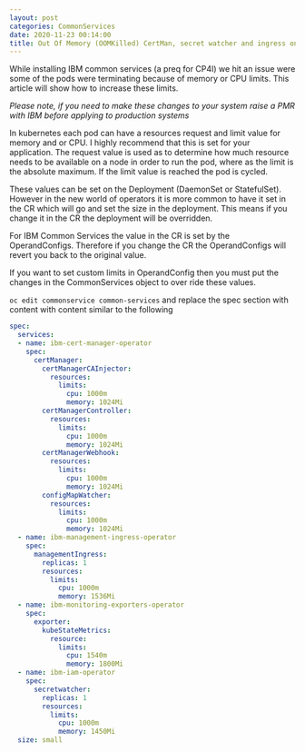 ```yaml
---
layout: post
categories: CommonServices
date: 2020-11-23 00:14:00
title: Out Of Memory (OOMKilled) CertMan, secret watcher and ingress on install of Common Services
---
```


While installing IBM common services (a preq for CP4I) we hit an issue were some of the pods were terminating because of memory or CPU limits. This article will show how to increase these limits.

<!--more-->

*Please note, if you need to make these changes to your system raise a PMR with IBM before applying to production systems*


In kubernetes each pod can have a resources request and limit value for memory and or CPU. I highly recommend that this is set for your application. The request value is used as to determine how much resource needs to be available on a node in order to run the pod, where as the limit is the absolute maximum. If the limit value is reached the pod is cycled.

These values can be set on the Deployment (DaemonSet or StatefulSet). However in the new world of operators it is more common to have it set in the CR which will go and set the size in the deployment. This means if you change it in the CR the deployment will be overridden.


For IBM Common Services  the value in the CR is set by the OperandConfigs. Therefore if you change the CR the OperandConfigs will revert you back to the original value.

If you want to set custom limits in OperandConfig then you must put the changes in the CommonServices object to over ride these values.

`oc edit commonservice common-services`
and replace the spec section with content with content similar to the following


```yaml
spec:
  services:
  - name: ibm-cert-manager-operator
    spec:
      certManager:
        certManagerCAInjector:
          resources:
            limits:
              cpu: 1000m
              memory: 1024Mi
        certManagerController:
          resources:
            limits:
              cpu: 1000m
              memory: 1024Mi
        certManagerWebhook:
          resources:
            limits:
              cpu: 1000m
              memory: 1024Mi
        configMapWatcher:
          resources:
            limits:
              cpu: 1000m
              memory: 1024Mi
  - name: ibm-management-ingress-operator
    spec:
      managementIngress:
        replicas: 1
        resources:
          limits:
            cpu: 1000m
            memory: 1536Mi
  - name: ibm-monitoring-exporters-operator
    spec:
      exporter:
        kubeStateMetrics:
          resource:
            limits:
              cpu: 1540m
              memory: 1800Mi
  - name: ibm-iam-operator
    spec:
      secretwatcher:
        replicas: 1
        resources:
          limits:
            cpu: 1000m
            memory: 1450Mi
  size: small
```
